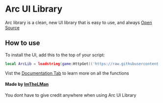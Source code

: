 # Arc UI Library

Arc library is a clean, new UI library that is easy to use, and always [Open Source](https://github.com/imthelman/Arc-Library/blob/main/source)

## How to use

To install the UI, add this to the top of your script:
```lua
local ArcLib = loadstring(game:HttpGet(('https://raw.githubusercontent.com/imthelman/Arc-Library/main/source')))()
```

Vist the [Documentation Tab](https://github.com/imthelman/Arc-Library/blob/main/Documentation.md) to learn more on all the functions

#### Made by [ImTheLMan](https://github.com/imthelman)
You dont have to give credit anywhere when using Arc UI Library
